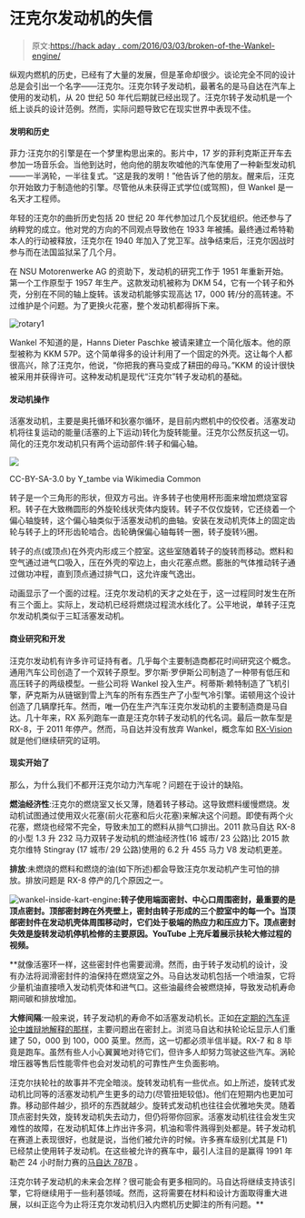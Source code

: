 # 汪克尔发动机的失信

> 原文:[https://hack aday . com/2016/03/03/broken-of-the-Wankel-engine/](https://hackaday.com/2016/03/03/broken-promises-of-the-wankel-engine/)

纵观内燃机的历史，已经有了大量的发展，但是革命却很少。谈论完全不同的设计总是会引出一个名字——汪克尔。汪克尔转子发动机，最著名的是马自达在汽车上使用的发动机，从 20 世纪 50 年代后期就已经出现了。汪克尔转子发动机是一个纸上谈兵的设计范例。然而，实际问题导致它在现实世界中表现不佳。

#### 发明和历史

菲力·汪克尔的引擎是在一个梦里构思出来的。影片中，17 岁的菲利克斯正开车去参加一场音乐会。当他到达时，他向他的朋友吹嘘他的汽车使用了一种新型发动机——一半涡轮，一半往复式。“这是我的发明！”他告诉了他的朋友。醒来后，汪克尔开始致力于制造他的引擎。尽管他从未获得正式学位(或驾照)，但 Wankel 是一名天才工程师。

年轻的汪克尔的曲折历史包括 20 世纪 20 年代参加过几个反犹组织。他还参与了纳粹党的成立。他对党的方向的不同观点导致他在 1933 年被捕。最终通过希特勒本人的行动被释放，汪克尔在 1940 年加入了党卫军。战争结束后，汪克尔因战时参与而在法国监狱呆了几个月。

在 NSU Motorenwerke AG 的资助下，发动机的研究工作于 1951 年重新开始。第一个工作原型于 1957 年生产。这款发动机被称为 DKM 54，它有一个转子和外壳，分别在不同的轴上旋转。该发动机能够实现高达 17，000 转/分的高转速。不过维护是个问题。为了更换火花塞，整个发动机都得拆下来。

![rotary1](../Images/d3bce3099fdf556ad6ad6f8034b441f6.png)

Wankel 不知道的是，Hanns Dieter Paschke 被请来建立一个简化版本。他的原型被称为 KKM 57P。这个简单得多的设计利用了一个固定的外壳。这让每个人都很高兴，除了汪克尔，他说，“你把我的赛马变成了耕田的母马。”KKM 的设计很快被采用并获得许可。这种发动机是现代“汪克尔”转子发动机的基础。

#### 发动机操作

活塞发动机，主要是奥托循环和狄塞尔循环，是目前内燃机中的佼佼者。活塞发动机将往复运动的能量(活塞的上下运动)转化为旋转能量。汪克尔公然反抗这一切。简化的汪克尔发动机只有两个运动部件:转子和偏心轴。

![](../Images/e1959c727f30db1799dba3763627f663.png)

CC-BY-SA-3.0 by Y_tambe via Wikimedia Common

转子是一个三角形的形状，但双方弓出。许多转子也使用杯形面来增加燃烧室容积。转子在大致椭圆形的外旋轮线状壳体内旋转。转子不仅仅旋转，它还绕着一个偏心轴旋转，这个偏心轴类似于活塞发动机的曲轴。安装在发动机壳体上的固定齿轮与转子上的环形齿轮啮合。齿轮确保偏心轴每转一圈，转子旋转⅓圈。

转子的点(或顶点)在外壳内形成三个腔室。这些室随着转子的旋转而移动。燃料和空气通过进气口吸入，压在外壳的窄边上，由火花塞点燃。膨胀的气体推动转子通过做功冲程，直到顶点通过排气口，这允许废气逸出。

动画显示了一个面的过程。汪克尔发动机的天才之处在于，这一过程同时发生在所有三个面上。实际上，发动机已经将燃烧过程流水线化了。公平地说，单转子汪克尔发动机类似于三缸活塞发动机。

#### 商业研究和开发

汪克尔发动机有许多许可证持有者。几乎每个主要制造商都花时间研究这个概念。通用汽车公司创造了一个双转子原型。罗尔斯·罗伊斯公司制造了一种带有低压和高压转子的两级模型。一些公司将 Wankel 投入生产。柯蒂斯·赖特制造了飞机引擎，萨克斯为从链锯到雪上汽车的所有东西生产了小型气冷引擎。诺顿用这个设计创造了几辆摩托车。然而，唯一仍在生产汽车汪克尔发动机的主要制造商是马自达。几十年来，RX 系列跑车一直是汪克尔转子发动机的代名词。最后一款车型是 RX-8，于 2011 年停产。然而，马自达并没有放弃 Wankel，概念车如 [RX-Vision](http://www.caranddriver.com/news/mazda-rx-vision-concept-debuts-in-tokyo-news) 就是他们继续研究的证明。

#### 现实开始了

那么，为什么我们不都开汪克尔动力汽车呢？问题在于设计的缺陷。

**燃油经济性**:汪克尔的燃烧室又长又薄，随着转子移动。这导致燃料缓慢燃烧。发动机试图通过使用双火花塞(前火花塞和后火花塞)来解决这个问题。即使有两个火花塞，燃烧也经常不完全，导致未加工的燃料从排气口排出。2011 款马自达 RX-8 的小型 1.3 升 232 马力双转子发动机的燃油经济性(16 城市/ 23 公路)比 2015 款克尔维特 Stingray (17 城市/ 29 公路)使用的 6.2 升 455 马力 V8 发动机更差。

**排放**:未燃烧的燃料和燃烧的油(如下所述)都会导致汪克尔发动机产生可怕的排放。排放问题是 RX-8 停产的几个原因之一。

![wankel-inside-kart-engine](../Images/7e9a8f118e78850338b06ec7153a7a5a.png)**:转子使用端面密封、中心口周围密封，最重要的是顶点密封。顶部密封跨在外壳壁上，密封由转子形成的三个腔室中的每一个。当顶部密封件在发动机壳体周围移动时，它们处于极端的热应力和压应力下。顶点密封失效是旋转发动机停机检修的主要原因。YouTube 上充斥着展示扶轮大修过程的视频。**

 **就像活塞环一样，这些密封件也需要润滑。然而，由于转子发动机的设计，没有办法将润滑密封件的油保持在燃烧室之外。马自达发动机包括一个喷油泵，它将少量机油直接喷入发动机壳体和进气口。这些油最终会被燃烧掉，导致发动机寿命期间碳和排放增加。

**大修间隔**:一般来说，转子发动机的寿命不如活塞发动机长。正如[在定期的汽车评论中雄辩地解释的那样](https://www.youtube.com/watch?v=ffu0chtm-CY)，主要问题出在密封上。浏览马自达和扶轮论坛显示人们重建了 50，000 到 100，000 英里。然而，这一切都必须半信半疑。RX-7 和 8 毕竟是跑车。虽然有些人小心翼翼地对待它们，但许多人却努力驾驶这些汽车。涡轮增压器等售后性能零件也会对发动机的可靠性产生负面影响。

汪克尔扶轮社的故事并不完全暗淡。旋转发动机有一些优点。如上所述，旋转式发动机比同等的活塞发动机产生更多的动力(尽管扭矩较低)。他们在短期内也更加可靠。移动部件越少，损坏的东西就越少。旋转式发动机也往往会优雅地失灵。随着顶点密封失效，旋转发动机失去动力，但仍将带你回家。活塞发动机往往会发生灾难性的故障，在发动机缸体上炸出许多洞，机油和零件溅得到处都是。转子发动机在赛道上表现很好，也就是说，当他们被允许的时候。许多赛车级别(尤其是 F1)已经禁止使用转子发动机。在这些被允许的赛车中，最引人注目的是赢得 1991 年勒芒 24 小时耐力赛的[马自达 787B](https://en.wikipedia.org/wiki/Mazda_787B) 。

汪克尔转子发动机的未来会怎样？很可能会有更多相同的。马自达将继续支持该引擎，它将继续用于一些利基领域。然而，这将需要在材料和设计方面取得重大进展，以纠正迄今为止将汪克尔发动机归入内燃机历史脚注的所有问题。**